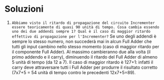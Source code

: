 # Soluzioni

1. ```Abbiamo visto il ritardo di propagazione del circuito Incrementer essere teoricamente di quasi 90 unità di tempo. Cosa cambia essendo uno dei due addendi sempre 1? Qual è il caso di maggior ritardo effettivo di propagazione per l'Incrementer?``` Se uno degli addendi è sempre lo stesso numero, non succederà mai in alcun Full Adder che tutti gli input cambino nello stesso momento (caso di maggior ritardo per il componente Full Adder). Al massimo cambieranno due alla volta (il primo addendo e il carry), diminuendo il ritardo del Full Adder di almeno 5 unità di tempo (da 12 a 7). Il caso di maggior ritardo è 127+1: infatti il carry deve attraversare tutti i Full Adder per produrre il risultato corretto (7x7+5 = 54 unità di tempo contro le precedenti 12x7+5=89).